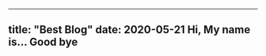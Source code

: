 --------------------
title: "Best Blog"
date: 2020-05-21
Hi,
My name is...
Good bye
-------------------
